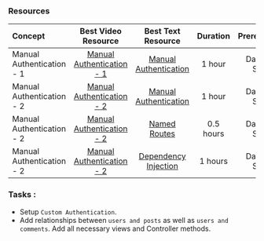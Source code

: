 ### Resources

Concept | Best Video Resource | Best Text Resource | Duration | Prerequisites
:-- | :--: | :--: | :--: | :--:
Manual Authentication - 1 | [Manual Authentication - 1](https://laracasts.com/series/laravel-from-scratch-2017/episodes/18)| [Manual Authentication](https://laravel.com/docs/5.4/authentication#authenticating-users)| 1 hour | Database Setup
Manual Authentication - 2| [Manual Authentication - 2](https://laracasts.com/series/laravel-from-scratch-2017/episodes/19) | [Manual Authentication](https://laravel.com/docs/5.4/authentication#authenticating-users) | 1 hour | Database Setup
Manual Authentication - 2 | [Manual Authentication - 2](https://laracasts.com/series/laravel-from-scratch-2017/episodes/19) | [Named Routes](https://laravel.com/docs/5.4/routing#named-routes)| 0.5 hours | Database Setup
Manual Authentication - 2 | [Manual Authentication - 2](https://laracasts.com/series/laravel-from-scratch-2017/episodes/19) | [Dependency Injection](https://laravel.com/docs/5.4/controllers#dependency-injection-and-controllers) | 1 hours | Database Setup

### Tasks :
- Setup `Custom Authentication`.
- Add relationships between `users and posts` as well as `users and comments`. Add all necessary views and Controller methods.
